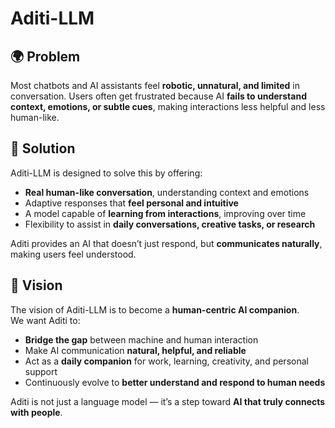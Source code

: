 # Aditi-LLM

## 🌍 Problem
Most chatbots and AI assistants feel **robotic, unnatural, and limited** in conversation. Users often get frustrated because AI **fails to understand context, emotions, or subtle cues**, making interactions less helpful and less human-like.

## 🚀 Solution
Aditi-LLM is designed to solve this by offering:  
- **Real human-like conversation**, understanding context and emotions  
- Adaptive responses that **feel personal and intuitive**  
- A model capable of **learning from interactions**, improving over time  
- Flexibility to assist in **daily conversations, creative tasks, or research**  

Aditi provides an AI that doesn’t just respond, but **communicates naturally**, making users feel understood.

## 🔮 Vision
The vision of Aditi-LLM is to become a **human-centric AI companion**.  
We want Aditi to:  
- **Bridge the gap** between machine and human interaction  
- Make AI communication **natural, helpful, and reliable**  
- Act as a **daily companion** for work, learning, creativity, and personal support  
- Continuously evolve to **better understand and respond to human needs**  

Aditi is not just a language model — it’s a step toward **AI that truly connects with people**.
